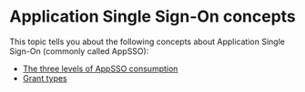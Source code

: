 # Application Single Sign-On concepts

This topic tells you about the following concepts about Application Single Sign-On 
(commonly called AppSSO):

- [The three levels of AppSSO consumption](./levels-of-consumption.hbs.md)
- [Grant types](./grant-types.hbs.md)
